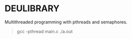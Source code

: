 # DEULIBRARY
Multithreaded programming with pthreads and semaphores.

> gcc -pthread main.c
> ./a.out
